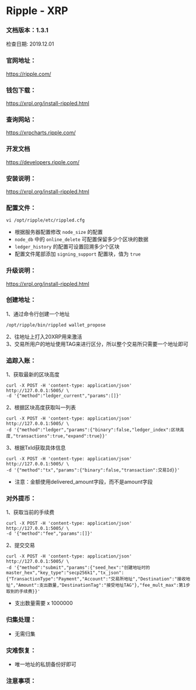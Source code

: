# Ripple - XRP

### 文档版本：1.3.1
检查日期: 2019.12.01

### 官网地址：
https://ripple.com/

### 钱包下载：
https://xrpl.org/install-rippled.html

### 查询网站：
https://xrpcharts.ripple.com/

### 开发文档
https://developers.ripple.com/

### 安装说明：
https://xrpl.org/install-rippled.html

### 配置文件：
```
vi /opt/ripple/etc/rippled.cfg 
```
* 根据服务器配置修改 `node_size` 的配置
* `node_db` 中的 `online_delete` 可配置保留多少个区块的数据
* `ledger_history` 的配置可设置回溯多少个区块
* 配置文件尾部添加 `signing_support` 配置块，值为 `true`

### 升级说明：
https://xrpl.org/install-rippled.html

### 创建地址：
1、通过命令行创建一个地址
```
/opt/ripple/bin/rippled wallet_propose
```
2、往地址上打入20XRP用来激活  
3、交易所用户的地址使用TAG来进行区分，所以整个交易所只需要一个地址即可

### 追踪入账：
1、获取最新的区块高度
```
curl -X POST -H 'content-type: application/json' http://127.0.0.1:5005/ \
-d '{"method":"ledger_current","params":[]}'  
```
2、根据区块高度获取叫一列表
```
curl -X POST -H 'content-type: application/json' http://127.0.0.1:5005/ \
-d '{"method":"ledger","params":{"binary":false,"ledger_index":区块高度,"transactions":true,"expand":true}}'  
```
3、根据TxId获取具体信息
```
curl -X POST -H 'content-type: application/json' http://127.0.0.1:5005/ \
-d '{"method":"tx","params":{"binary":false,"transaction":交易Id}}'  
```
* 注意：金额使用delivered_amount字段，而不是amount字段

### 对外提币：
1、获取当前的手续费
```
curl -X POST -H 'content-type: application/json' http://127.0.0.1:5005/ \
-d '{"method":"fee","params":[]}'  
```
2、提交交易
```
curl -X POST -H 'content-type: application/json' http://127.0.0.1:5005/ \
-d '{"method":"submit","params":{"seed_hex":"创建地址时的master_hex","key_type":"secp256k1","tx_json":{"TransactionType":"Payment","Account":"交易所地址","Destination":"接收地址","Amount":支出数量,"DestinationTag":"接受地址TAG"},"fee_mult_max":第1步取到的手续费}}'  
```
* 支出数量需要 x 1000000

### 归集处理：
* 无需归集

### 灾难恢复：
* 唯一地址的私钥备份好即可

### 注意事项：
